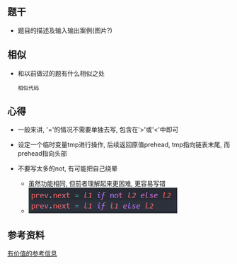 ## 题干

* 题目的描述及输入输出案例(图片?)



## 相似

* 和以前做过的题有什么相似之处

  ```
  相似代码
  ```

  

## 心得

* 一般来讲, '='的情况不需要单独去写, 包含在'>'或'<'中即可

* 设定一个临时变量tmp进行操作, 后续返回原值prehead, tmp指向链表末尾, 而prehead指向头部
* 不要写太多的not, 有可能把自己绕晕
  * 虽然功能相同, 但前者理解起来更困难, 更容易写错
  * ![](https://raw.githubusercontent.com/WeiS49/Bilder/main/img/leetcode/part/21_condition.png)



## 参考资料

[有价值的参考信息](https://leetcode-cn.com/)